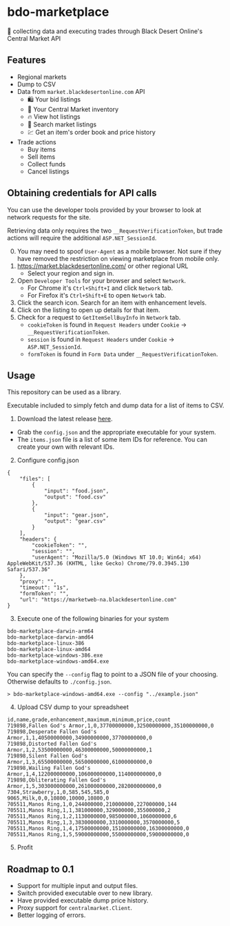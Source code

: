 # bdo-marketplace
💱 collecting data and executing trades through Black Desert Online's Central Market API

## Features
- Regional markets
- Dump to CSV
- Data from `market.blackdesertonline.com` API
  - 🛍️ Your bid listings
  - 🎒 Your Central Market inventory
  - 🔥 View hot listings
  - 📒 Search market listings
  - 💹 Get an item's order book and price history
- Trade actions
  - Buy items
  - Sell items
  - Collect funds
  - Cancel listings

## Obtaining credentials for API calls
You can use the developer tools provided by your browser to look at network requests for the site.

Retrieving data only requires the two `__RequestVerificationToken`, but trade actions will require the additional `ASP.NET_SessionId`.

0. You may need to spoof `User-Agent` as a mobile browser. Not sure if they have removed the restriction on viewing marketplace from mobile only.
1. https://market.blackdesertonline.com/ or other regional URL
    - Select your region and sign in.
2. Open `Developer Tools` for your browser and select `Network`.
    - For Chrome it's `Ctrl+Shift+I` and click `Network` tab.
    - For Firefox it's `Ctrl+Shift+E` to open `Network` tab.
3. Click the search icon. Search for an item with enhancement levels.
4. Click on the listing to open up details for that item.
5. Check for a request to `GetItemSellBuyInfo` in `Network` tab.
    - `cookieToken` is found in `Request Headers` under `Cookie` -> `__RequestVerificationToken`.
    - `session` is found in `Request Headers` under `Cookie` -> `ASP.NET_SessionId`.
    - `formToken` is found in `Form Data` under `__RequestVerificationToken`.

## Usage
This repository can be used as a library. 

Executable included to simply fetch and dump data for a list of items to CSV.

1. Download the latest release [here](https://github.com/kookehs/bdo-marketplace/releases).
- Grab the `config.json` and the appropriate executable for your system.
- The `items.json` file is a list of some item IDs for reference. You can create your own with relevant IDs.
2. Configure config.json
```
{
	"files": [
		{
			"input": "food.json",
			"output": "food.csv"
		},
		{
			"input": "gear.json",
			"output": "gear.csv"
		}
	],
	"headers": {
		"cookieToken": "",
		"session": "",
		"userAgent": "Mozilla/5.0 (Windows NT 10.0; Win64; x64) AppleWebKit/537.36 (KHTML, like Gecko) Chrome/79.0.3945.130 Safari/537.36"
	},
	"proxy": "",
	"timeout": "1s",
	"formToken": "",
	"url": "https://marketweb-na.blackdesertonline.com"
}
```
3. Execute one of the following binaries for your system
```
bdo-marketplace-darwin-arm64
bdo-marketplace-darwin-amd64
bdo-marketplace-linux-386
bdo-marketplace-linux-amd64
bdo-marketplace-windows-386.exe
bdo-marketplace-windows-amd64.exe
```

You can specify the `--config` flag to point to a JSON file of your choosing. Otherwise defaults to `./config.json`.

`> bdo-marketplace-windows-amd64.exe --config "../example.json"`

4. Upload CSV dump to your spreadsheet
```
id,name,grade,enhancement,maximum,minimum,price,count
719898,Fallen God's Armor,1,0,37700000000,32500000000,35100000000,0
719898,Desperate Fallen God's Armor,1,1,40500000000,34900000000,37700000000,0
719898,Distorted Fallen God's Armor,1,2,53500000000,46300000000,50000000000,1
719898,Silent Fallen God's Armor,1,3,65500000000,56500000000,61000000000,0
719898,Wailing Fallen God's Armor,1,4,122000000000,106000000000,114000000000,0
719898,Obliterating Fallen God's Armor,1,5,303000000000,261000000000,282000000000,0
7304,Strawberry,1,0,585,545,585,0
9065,Milk,0,0,10800,10000,10800,0
705511,Manos Ring,1,0,244000000,210000000,227000000,144
705511,Manos Ring,1,1,381000000,329000000,355000000,2
705511,Manos Ring,1,2,1130000000,985000000,1060000000,6
705511,Manos Ring,1,3,3830000000,3310000000,3570000000,5
705511,Manos Ring,1,4,17500000000,15100000000,16300000000,0
705511,Manos Ring,1,5,59000000000,55000000000,59000000000,0
```
5. Profit

## Roadmap to 0.1
- Support for multiple input and output files.
- Switch provided executable over to new library.
- Have provided executable dump price history.
- Proxy support for `centralmarket.Client`.
- Better logging of errors.
